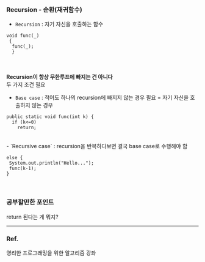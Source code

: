 ### Recursion - 순환(재귀함수) ###
- `Recursion` : 자기 자신을 호출하는 함수<br>
```
void func(_)
 {
  func(_);
  }
```
<br><br>
**Recursion이 항상 무한루프에 빠지는 건 아니다**<br>
두 가지 조건 필요<br>
- `Base case` : 
적어도 하나의 recursion에 빠지지 않는 경우 필요 = 자기 자신을 호출하지 않는 경우<br>

```
public static void func(int k) {
  if (k<=0)
    return;
 ```
 <br>
- `Recursive case` :
 recursion을 반복하다보면 결국 base case로 수행해야 함 <br>
 
 ```
 else {
  System.out.println("Hello...");
  func(k-1);
 }
 ```
<br>

### 공부할만한 포인트 ###
return 된다는 게 뭐지?

---
### Ref. ###
영리한 프로그래밍을 위한 알고리즘 강좌
